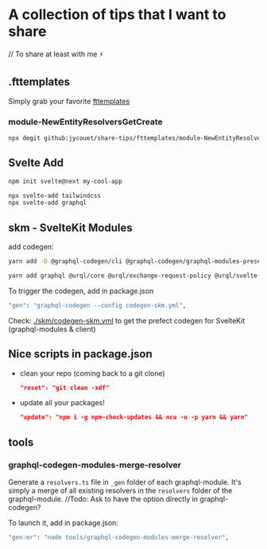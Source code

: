 # A collection of tips that I want to share

// To share at least with me ⚡

## .fttemplates

Simply grab your favorite [fttemplates](https://marketplace.visualstudio.com/items?itemName=Huuums.vscode-fast-folder-structure)

### module-NewEntityResolversGetCreate

```bash
npx degit github:jycouet/share-tips/fttemplates/module-NewEntityResolversGetCreate .fttemplates/module-NewEntityResolversGetCreate
```

## Svelte Add

```bash
npm init svelte@next my-cool-app

npx svelte-add tailwindcss
npx svelte-add graphql
```

## skm - SvelteKit Modules

add codegen:

```bash
yarn add -D @graphql-codegen/cli @graphql-codegen/graphql-modules-preset @graphql-codegen/introspection @graphql-codegen/typescript @graphql-codegen/typescript-document-nodes @graphql-codegen/typescript-operations @graphql-codegen/typescript-resolvers graphql-modules @urql/devtools
```

```bash
yarn add graphql @urql/core @urql/exchange-request-policy @urql/svelte
```

To trigger the codegen, add in package.json

```bash
"gen": "graphql-codegen --config codegen-skm.yml",
```

Check: [./skm/codegen-skm.yml](./codegen/codegen-skm.yml) to get the prefect codegen for SvelteKit (graphql-modules & client)

## Nice scripts in package.json

- clean your repo (coming back to a git clone)

  ```json
  "reset": "git clean -xdf"
  ```

- update all your packages!
  ```json
  "update": "npm i -g npm-check-updates && ncu -u -p yarn && yarn"
  ```

## tools

### graphql-codegen-modules-merge-resolver

Generate a `resolvers.ts` file in `_gen` folder of each graphql-module. It's simply a merge of all existing resolvers in the `resolvers` folder of the graphql-module.
//Todo: Ask to have the option directly in graphql-codegen?

To launch it, add in package.json:

```bash
"gen-mr": "node tools/graphql-codegen-modules-merge-resolver",
```

